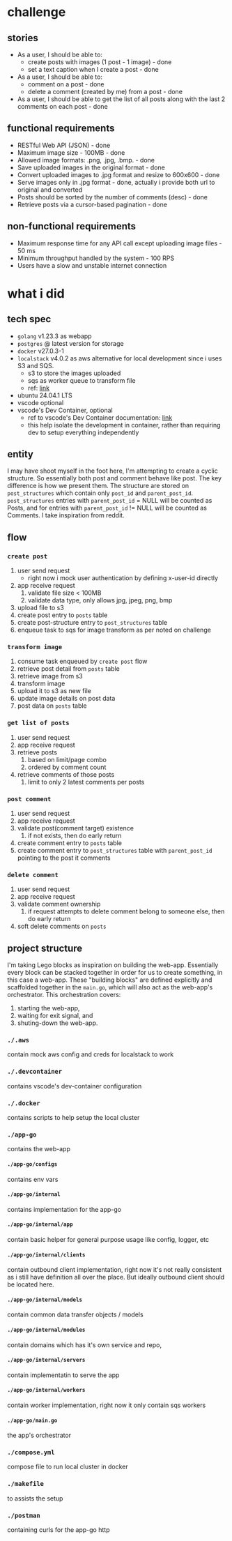 # challenge

## stories
- As a user, I should be able to: 
    - create posts with images (1 post - 1 image) - done
    - set a text caption when I create a post - done
- As a user, I should be able to:
    - comment on a post - done
    - delete a comment (created by me) from a post - done
- As a user, I should be able to get the list of all posts along with the last 2 comments on each post - done

## functional requirements
- RESTful Web API (JSON) - done
- Maximum image size - 100MB - done
- Allowed image formats: .png, .jpg, .bmp. - done
- Save uploaded images in the original format - done
- Convert uploaded images to .jpg format and resize to 600x600 - done
- Serve images only in .jpg format - done, actually i provide both url to original and converted
- Posts should be sorted by the number of comments (desc) - done
- Retrieve posts via a cursor-based pagination - done

## non-functional requirements

- Maximum response time for any API call except uploading image files - 50 ms
- Minimum throughput handled by the system - 100 RPS
- Users have a slow and unstable internet connection


# what i did

## tech spec

- `golang` v1.23.3 as webapp
- `postgres` @ latest version for storage
- `docker` v27.0.3-1
- `localstack` v4.0.2 as aws alternative for local development since i uses S3 and SQS.
    - s3 to store the images uploaded
    - sqs as worker queue to transform file
    - ref: [link](https://www.localstack.cloud/)
- ubuntu 24.04.1 LTS
- vscode optional
- vscode's Dev Container, optional
    - ref to vscode's Dev Container documentation: [link](https://code.visualstudio.com/docs/devcontainers/containers)
    - this help isolate the development in container, rather than requiring dev to setup everything independently

## entity
I may have shoot myself in the foot here, I'm attempting to create a cyclic structure. So essentially both post and comment behave like post. The key difference is how we present them. The structure are stored on `post_structures` which contain only `post_id` and `parent_post_id`. `post_structures` entries with `parent_post_id` = NULL will be counted as Posts, and for entries with `parent_post_id` != NULL will be counted as Comments. I take inspiration from reddit.

## flow

### `create post`
1. user send request
    - right now i mock user authentication by defining x-user-id directly
2. app receive request
    1. validate file size < 100MB
    2. validate data type, only allows jpg, jpeg, png, bmp
3. upload file to s3
4. create post entry to `posts` table
5. create post-structure entry to `post_structures` table
6. enqueue task to sqs for image transform as per noted on challenge

### `transform image`
1. consume task enqueued by `create post` flow
2. retrieve post detail from `posts` table
3. retrieve image from s3
4. transform image
5. upload it to s3 as new file
6. update image details on post data
7. post data on `posts` table


### `get list of posts`
1. user send request
2. app receive request
3. retrieve posts 
    1. based on limit/page combo
    2. ordered by comment count
4. retrieve comments of those posts
    1. limit to only 2 latest comments per posts

### `post comment`
1. user send request
2. app receive request
3. validate post(comment target) existence
    1. if not exists, then do early return
4. create comment entry to `posts` table
5. create comment entry to `post_structures` table with `parent_post_id` pointing to the post it comments

### `delete comment`
1. user send request
2. app receive request
3. validate comment ownership
    1. if request attempts to delete comment belong to someone else, then do early return
4. soft delete comments on `posts`


## project structure


I'm taking Lego blocks as inspiration on building the web-app. Essentially every block can be stacked together in order for us to create something, in this case a web-app. These "building blocks" are defined explicitly and scaffolded together in the `main.go`, which will also act as the web-app's orchestrator. This orchestration covers:
1. starting the web-app, 
2. waiting for exit signal, and 
3. shuting-down the web-app.  

### `./.aws`
contain mock aws config and creds for localstack to work 

### `./.devcontainer`
contains vscode's dev-container configuration

### `./.docker`
contains scripts to help setup the local cluster

### `./app-go`
contains the web-app

#### `./app-go/configs`
contains env vars 

#### `./app-go/internal`
contains implementation for the app-go

#### `./app-go/internal/app`
contain basic helper for general purpose usage like config, logger, etc

#### `./app-go/internal/clients`
contain outbound client implementation, right now it's not really consistent as i still have definition all over the place. But ideally outbound client should be located here.

#### `./app-go/internal/models`
contain common data transfer objects / models

#### `./app-go/internal/modules`
contain domains which has it's own service and repo, 

#### `./app-go/internal/servers`
contain implementatin to serve the app

#### `./app-go/internal/workers`
contain worker implementation, right now it only contain sqs workers

#### `./app-go/main.go`
the app's orchestrator

### `./compose.yml`
compose file to run local cluster in docker

### `./makefile`
to assists the setup

### `./postman`
containing curls for the app-go http

